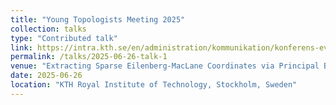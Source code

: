 ```yaml
---
title: "Young Topologists Meeting 2025"
collection: talks
type: "Contributed talk"
link: https://intra.kth.se/en/administration/kommunikation/konferens-evenemang/kalender/konferenser/young-topologists-meeting-2025-1.1404183
permalink: /talks/2025-06-26-talk-1
venue: "Extracting Sparse Eilenberg-MacLane Coordinates via Principal Bundles"
date: 2025-06-26
location: "KTH Royal Institute of Technology, Stockholm, Sweden"
---
```

